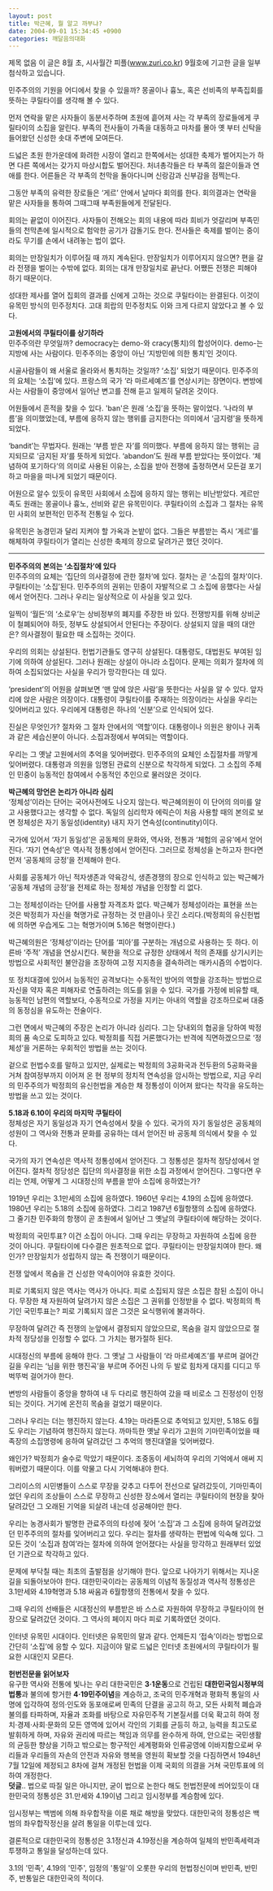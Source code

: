 ```yaml
---
layout: post
title: 박근혜, 뭘 알고 까부냐?
date: 2004-09-01 15:34:45 +0900
categories: 깨달음의대화
---
```

 제목 없음 이 글은 8월 초, 시사월간 피플(www.zuri.co.kr) 9월호에 기고한 글을 일부 첨삭하고 있습니다. 

    
  
   
  
민주주의의 기원을 어디에서 찾을 수 있을까? 몽골이나 흉노, 혹은 선비족의 부족집회를 뜻하는 쿠릴타이를 생각해 볼 수 있다.    
  
먼저 연락을 맡은 사자들이 동분서주하며 초원에 흩어져 사는 각 부족의 장로들에게 쿠릴타이의 소집을 알린다. 부족의 전사들이 가족을 대동하고 마차를 몰아 옛 부터 신탁을 들어왔던 신성한 솟대 주변에 모여든다. 
  
  
드넓은 초원 한가운데에 화려한 시장이 열리고 한쪽에서는 성대한 축제가 벌어지는가 하면 다른 쪽에서는 갖가지 마상시합도 벌어진다. 처녀총각들은 타 부족의 젊은이들과 연애를 한다. 어른들은 각 부족의 천막을 돌아다니며 신랑감과 신부감을 점찍는다.    
  
그동안 부족의 유력한 장로들은 ‘게르’ 안에서 날마다 회의를 한다. 회의결과는 연락을 맡은 사자들을 통하여 그때그때 부족원들에게 전달된다. 
  
  
회의는 끝없이 이어진다. 사자들이 전해오는 회의 내용에 따라 희비가 엇갈리며 부족민들의 천막촌에 일시적으로 험악한 공기가 감돌기도 한다. 전사들은 축제를 벌이는 중이라도 무기를 손에서 내려놓는 법이 없다.    
  
회의는 만장일치가 이루어질 때 까지 계속된다. 만장일치가 이루어지지 않으면? 편을 갈라 전쟁을 벌이는 수밖에 없다. 회의는 대개 만장일치로 끝난다. 어쨌든 전쟁은 피해야 하기 때문이다.    
  
성대한 제사를 열어 집회의 결과를 신에게 고하는 것으로 쿠릴타이는 완결된다. 이것이 유목민 방식의 민주정치다. 고대 희랍의 민주정치도 이와 크게 다르지 않았다고 볼 수 있다.    
  
**고원에서의 쿠릴타이를 상기하라**   
민주주의란 무엇일까? democracy는 demo-와 cracy(통치)의 합성어이다. demo-는 지방에 사는 사람이다. 민주주의는 중앙이 아닌 ‘지방민에 의한 통치’인 것이다.    
  
시골사람들이 왜 서울로 올라와서 통치하는 것일까? ‘소집’ 되었기 때문이다. 민주주의의 요체는 ‘소집’에 있다. 프랑스의 국가 ‘라 마르세예즈’를 연상시키는 장면이다. 변방에 사는 사람들이 중앙에서 일어난 변고를 전해 듣고 일제히 달려온 것이다.    
  
어원들에서 흔적을 찾을 수 있다. 'ban'은 원래 ‘소집’을 뜻하는 말이었다. ‘나라의 부름’을 의미했었는데, 부름에 응하지 않는 행위를 금지한다는 의미에서 ‘금지령’을 뜻하게 되었다.    
  
‘bandit’는 무법자다. 원래는 ‘부름 받은 자’를 의미했다. 부름에 응하지 않는 행위는 금지되므로 ‘금지된 자’를 뜻하게 되었다. ‘abandon’도 원래 부름 받았다는 뜻이었다. ‘체념하여 포기하다’의 의미로 사용된 이유는, 소집을 받아 전쟁에 출정하면서 모든걸 포기하고 마을을 떠나게 되었기 때문이다.    
  
어원으로 알수 있듯이 유목민 사회에서 소집에 응하지 않는 행위는 비난받았다. 게르만족도 원래는 몽골이나 흉노, 선비와 같은 유목민이다. 쿠릴타이의 소집과 그 절차는 유목민 사회의 보편적인 민주적 전통일 수 있다.    
  
유목민은 농경민과 달리 지켜야 할 가옥과 논밭이 없다. 그들은 부름받는 즉시 ‘게르’를 해체하여 쿠릴타이가 열리는 신성한 축제의 장으로 달려가곤 했던 것이다.   
****   
**민주주의의 본의는 ‘소집절차’에 있다**   
민주주의의 요체는 ‘집단의 의사결정에 관한 절차’에 있다. 절차는 곧 ‘소집의 절차’이다. 쿠릴타이는 ‘소집’된다. 민주주의의 권위는 민중이 자발적으로 그 소집에 응했다는 사실에서 얻어진다. 그러나 우리는 일상적으로 이 사실을 잊고 있다.    
  
일찍이 ‘월든’의 ‘소로우’는 상비정부의 폐지를 주장한 바 있다. 전쟁방지를 위해 상비군이 철폐되어야 하듯, 정부도 상설되어서 안된다는 주장이다. 상설되지 않을 때의 대안은? 의사결정이 필요한 때 소집하는 것이다.    
  
우리의 의회는 상설된다. 헌법기관들도 영구히 상설된다. 대통령도, 대법원도 부여된 임기에 의하여 상설된다. 그러나 원래는 상설이 아니라 소집이다. 문제는 의회가 절차에 의하여 소집되었다는 사실을 우리가 망각한다는 데 있다. 
  
  
‘president’의 어원을 살펴보면 ‘맨 앞에 앉은 사람’을 뜻한다는 사실을 알 수 있다. 앞자리에 앉은 사람은 의장이다. 대통령이 쿠릴타이를 주재하는 의장이라는 사실을 우리는 잊어버리고 있다. 우리에게 대통령은 하나의 ‘신분’으로 인식되어 있다.    
  
진실은 무엇인가? 절차와 그 절차 안에서의 ‘역할’이다. 대통령이나 의원은 왕이나 귀족과 같은 세습신분이 아니다. 소집과정에서 부여되는 역할이다. 
  
  
우리는 그 옛날 고원에서의 추억을 잊어버렸다. 민주주의의 요체인 소집절차를 까맣게 잊어버렸다. 대통령과 의원을 임명된 관료의 신분으로 착각하게 되었다. 그 소집의 주체인 민중이 능동적인 참여에서 수동적인 추인으로 물러앉은 것이다.    
  
**박근혜의 망언은 논리가 아니라 심리**   
‘정체성’이라는 단어는 국어사전에도 나오지 않는다. 박근혜의원이 이 단어의 의미를 알고 사용했다고는 생각할 수 없다. 독일의 심리학자 에릭슨이 처음 사용할 때의 본의로 보면 정체성은 자기 동일성(identity) 내지 자기 연속성(continutity)이다.    
  
국가에 있어서 ‘자기 동일성’은 공동체의 문화와, 역사와, 전통과 ‘체험의 공유’에서 얻어진다. ‘자기 연속성’은 역사적 정통성에서 얻어진다. 그러므로 정체성을 논하고자 한다면 먼저 ‘공동체의 긍정’을 전제해야 한다.    
  
사회를 공동체가 아닌 적자생존과 약육강식, 생존경쟁의 장으로 인식하고 있는 박근혜가 ‘공동체 개념의 긍정’을 전제로 하는 정체성 개념을 인정할 리 없다.    
  
그는 정체성이라는 단어를 사용할 자격조차 없다. 박근혜가 정체성이라는 표현을 쓰는 것은 박정희가 자신을 혁명가로 규정하는 것 만큼이나 웃긴 소리다.(박정희의 유신헌법에 의하면 우습게도 그는 혁명가이며 5.16은 혁명이란다.)    
  
박근혜의원은 ‘정체성’이라는 단어를 ‘피아’를 구분하는 개념으로 사용하는 듯 하다. 이른바 ‘주적’ 개념을 연상시킨다. 북한을 적으로 규정한 상태에서 적의 존재를 상기시키는 방법으로 사회적인 불안감을 조장하여 고정 지지층을 결속하려는 매카시즘의 수법이다.    
  
또 정치대결에 있어서 능동적인 공격보다는 수동적인 방어의 역할을 강조하는 방법으로 자신을 약자 혹은 피해자로 연출하려는 의도를 읽을 수 있다. 국가를 가정에 비유할 때, 능동적인 남편의 역할보다, 수동적으로 가정을 지키는 아내의 역할을 강조하므로써 대중의 동정심을 유도하는 전술이다. 
  
  
그런 면에서 박근혜의 주장은 논리가 아니라 심리다. 그는 당내외의 협공을 당하여 박정희의 품 속으로 도피하고 있다. 박정희를 직접 거론했다가는 반격에 직면하겠으므로 ‘정체성’을 거론하는 우회적인 방법을 쓰는 것이다.    
  
겉으로 헌법수호를 말하고 있지만, 실제로는 박정희의 3공화국과 전두환의 5공화국을 거쳐 참여정부까지 이어져 온 현 정부의 정치적 연속성을 암시하는 방법으로, 지금 우리의 민주주의가 박정희의 유신헌법을 계승한 채 정통성이 이어져 왔다는 착각을 유도하는 방법을 쓰고 있는 것이다. 
  
  
**5.18과 6.10이 우리의 마지막 쿠릴타이**   
정체성은 자기 동일성과 자기 연속성에서 찾을 수 있다. 국가의 자기 동일성은 공동체의 성원이 그 역사와 전통과 문화를 공유하는 데서 얻어진 바 공동체 의식에서 찾을 수 있다.    
  
국가의 자기 연속성은 역사적 정통성에서 얻어진다. 그 정통성은 절차적 정당성에서 얻어진다. 절차적 정당성은 집단의 의사결정을 위한 소집 과정에서 얻어진다. 그렇다면 우리는 언제, 어떻게 그 시대정신의 부름을 받아 소집에 응하였는가?    
  
1919년 우리는 3.1만세의 소집에 응하였다. 1960년 우리는 4.19의 소집에 응하였다. 1980년 우리는 5.18의 소집에 응하였다. 그리고 1987년 6월항쟁의 소집에 응하였다. 그 줄기찬 민주화의 항쟁이 곧 초원에서 일어난 그 옛날의 쿠릴타이에 해당하는 것이다.    
  
박정희의 국민투표? 이건 소집이 아니다. 그때 우리는 무장하고 자원하여 소집에 응한 것이 아니다. 쿠릴타이에 다수결은 원초적으로 없다. 쿠릴타이는 만장일치여야 한다. 왜인가? 만장일치가 성립하지 않는 즉 전쟁이기 때문이다.    
  
전쟁 앞에서 목숨을 건 신성한 약속이어야 유효한 것이다.    
  
피로 기록되지 않은 역사는 역사가 아니다. 피로 소집되지 않은 소집은 참된 소집이 아니다. 무장한 채 자원하여 달려가지 않은 소집은 그 권위를 인정받을 수 없다. 박정희의 특기인 국민투표는? 피로 기록되지 않은 그것은 요식행위에 불과하다.    
  
무장하여 달려간 즉 전쟁의 눈앞에서 결정되지 않았으므로, 목숨을 걸지 않았으므로 절차적 정당성을 인정할 수 없다. 그 가치는 평가절하 된다. 
  
  
시대정신의 부름에 응해야 한다. 그 옛날 그 사람들이 ‘라 마르세예즈’를 부르며 걸어간 길을 우리는 ‘님을 위한 행진곡’을 부르며 주어진 나의 두 발로 힘차게 대지를 디디고 뚜벅뚜벅 걸어가야 한다.    
  
변방의 사람들이 중앙을 향하여 내 두 다리로 행진하여 갔을 때 비로소 그 진정성이 인정되는 것이다. 거기에 온전히 목숨을 걸었기 때문이다. 
  
  
그러나 우리는 더는 행진하지 않는다. 4.19는 마라톤으로 추억되고 있지만, 5.18도 6월도 우리는 기념하여 행진하지 않는다. 까마득한 옛날 우리가 고원의 기마민족이었을 때 족장의 소집명령에 응하여 달려갔던 그 추억의 행진대열을 잊어버렸다.    
  
왜인가? 박정희가 술수로 막았기 때문이다. 조중동이 세뇌하여 우리의 기억에서 애써 지워버렸기 때문이다. 이를 악물고 다시 기억해내야 한다. 
  
  
그리이스의 시민병들이 스스로 무장을 갖추고 다투어 전선으로 달려갔듯이, 기마민족이었던 우리의 조상들이 스스로 무장하고 신성한 장소에서 열리는 쿠릴타이의 현장을 찾아 달려갔던 그 오래된 기억을 되살려 내는데 성공해야만 한다.    
  
우리는 농경사회가 발명한 관료주의의 타성에 젖어 ‘소집’과 그 소집에 응하여 달려갔었던 민주주의의 절차를 잊어버리고 있다. 우리는 절차를 생략하는 편법에 익숙해 있다. 그 모든 것이 ‘소집과 참여’라는 절차에 의하여 얻어졌다는 사실을 망각하고 원래부터 있었던 기관으로 착각하고 있다. 
  
  
문제에 부닥칠 때는 최초의 출발점을 상기해야 한다. 앞으로 나아가기 위해서는 지나온 길을 되돌아보아야 한다. 대한민국이라는 공동체의 이념적 동질성과 역사적 정통성은 3.1만세와 4.19혁명과 5.18 싸움과 6월항쟁의 전통에서 찾을 수 있다.    
  
그때 우리의 선배들은 시대정신의 부름받은 바 스스로 자원하여 무장하고 쿠릴타이의 현장으로 달려갔던 것이다. 그 역사의 페이지 마다 피로 기록하였던 것이다.    
  
인터넷 유목민 시대이다. 인터넷은 유목민의 말과 같다. 언제든지 ‘접속’이라는 방법으로 간단히 ‘소집’에 응할 수 있다. 지금이야 말로 드넓은 인터넷 초원에서의 쿠릴타이가 필요한 시대인지 모른다.    
  
**헌번전문을 읽어보자**   
유구한 역사와 전통에 빛나는 우리 대한국민은 **3&middot;1운동**으로 건립된 **대한민국임시정부의 법통**과 불의에 항거한 **4&middot;19민주이념**을 계승하고, 조국의 민주개혁과 평화적 통일의 사명에 입각하여 정의&middot;인도와 동포애로써 민족의 단결을 공고히 하고, 모든 사회적 폐습과 불의를 타파하며, 자율과 조화를 바탕으로 자유민주적 기본질서를 더욱 확고히 하여 정치&middot;경제&middot;사회&middot;문화의 모든 영역에 있어서 각인의 기회를 균등히 하고, 능력을 최고도로 발휘하게 하며, 자유와 권리에 따르는 책임과 의무를 완수하게 하여, 안으로는 국민생활의 균등한 향상을 기하고 밖으로는 항구적인 세계평화와 인류공영에 이바지함으로써 우리들과 우리들의 자손의 안전과 자유와 행복을 영원히 확보할 것을 다짐하면서 1948년 7월 12일에 제정되고 8차에 걸쳐 개정된 헌법을 이제 국회의 의결을 거쳐 국민투표에 의하여 개정한다.   
**덧글**.. 법으로 따질 일은 아니지만, 굳이 법으로 논한다 해도 헌법전문에 씌어있듯이 대한민국의 정통성은 31.만세와 4.19이념 그리고 임시정부를 계승함에 있다.    
  
임시정부는 백범에 의해 좌우합작을 이룬 채로 해방을 맞았다. 대한민국의 정통성은 백범의 좌우합작정신을 살려 통일을 이루는데 있다.    
  
결론적으로 대한민국의 정통성은 3.1정신과 4.19정신을 계승하여 일체의 반민족세력과 투쟁하고 통일을 달성하는데 있다.    
  
3.1의 '민족', 4.19의 '민주', 임정의 '통일'이 오롯한 우리의 헌법정신이며 반민족, 반민주, 반통일은 대한민국의 적이다.